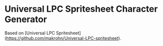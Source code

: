 Universal LPC Spritesheet Character Generator
=============================================

Based on [Universal LPC Spritesheet] (https://github.com/makrohn/Universal-LPC-spritesheet).
